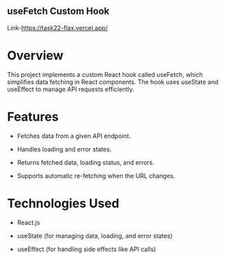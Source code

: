 ## useFetch Custom Hook
Link-https://task22-flax.vercel.app/

# Overview

This project implements a custom React hook called useFetch, which simplifies data fetching in React components. The hook uses useState and useEffect to manage API requests efficiently.

# Features

- Fetches data from a given API endpoint.

- Handles loading and error states.

- Returns fetched data, loading status, and errors.

- Supports automatic re-fetching when the URL changes.

# Technologies Used

- React.js

- useState (for managing data, loading, and error states)

- useEffect (for handling side effects like API calls)
